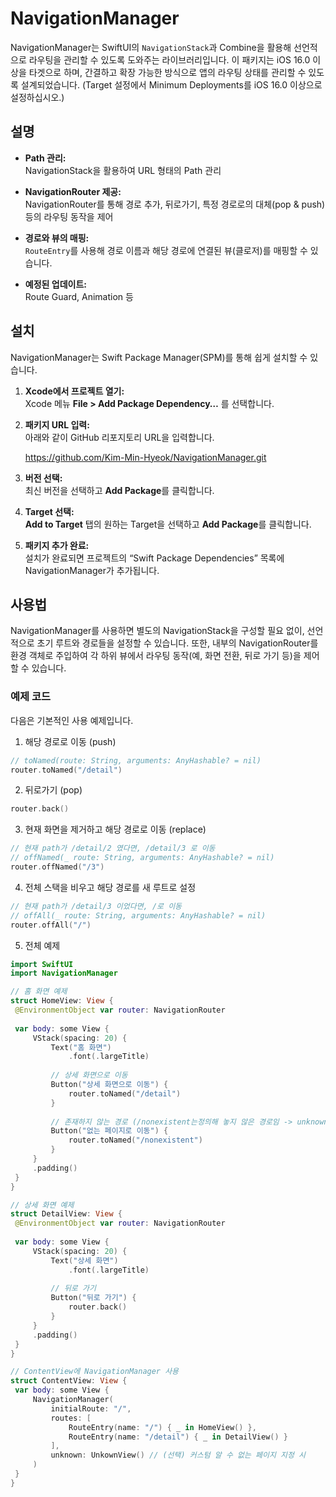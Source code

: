 # NavigationManager

NavigationManager는 SwiftUI의 `NavigationStack`과 Combine을 활용해 선언적으로 라우팅을 관리할 수 있도록 도와주는 라이브러리입니다. 이 패키지는 iOS 16.0 이상을 타겟으로 하며, 간결하고 확장 가능한 방식으로 앱의 라우팅 상태를 관리할 수 있도록 설계되었습니다.
(Target 설정에서 Minimum Deployments를 iOS 16.0 이상으로 설정하십시오.)
## 설명

- **Path 관리:**  
  NavigationStack을 활용하여 URL 형태의 Path 관리

- **NavigationRouter 제공:**  
  NavigationRouter를 통해 경로 추가, 뒤로가기, 특정 경로로의 대체(pop & push) 등의 라우팅 동작을 제어

- **경로와 뷰의 매핑:**  
  `RouteEntry`를 사용해 경로 이름과 해당 경로에 연결된 뷰(클로저)를 매핑할 수 있습니다.

- **예정된 업데이트:**  
  Route Guard, Animation 등

## 설치

NavigationManager는 Swift Package Manager(SPM)를 통해 쉽게 설치할 수 있습니다.

1. **Xcode에서 프로젝트 열기:**  
   Xcode 메뉴 <strong>File > Add Package Dependency…</strong>
를 선택합니다.

2. **패키지 URL 입력:**  
   아래와 같이 GitHub 리포지토리 URL을 입력합니다.

   https://github.com/Kim-Min-Hyeok/NavigationManager.git

4. **버전 선택:**  
   최신 버전을 선택하고 **Add Package**를 클릭합니다.

5. **Target 선택:**  
   **Add to Target** 탭의 원하는 Target을 선택하고 **Add Package**를 클릭합니다.

6. **패키지 추가 완료:**  
   설치가 완료되면 프로젝트의 “Swift Package Dependencies” 목록에 NavigationManager가 추가됩니다.

## 사용법

NavigationManager를 사용하면 별도의 NavigationStack을 구성할 필요 없이, 선언적으로 초기 루트와 경로들을 설정할 수 있습니다. 또한, 내부의 NavigationRouter를 환경 객체로 주입하여 각 하위 뷰에서 라우팅 동작(예, 화면 전환, 뒤로 가기 등)을 제어할 수 있습니다.

### 예제 코드

다음은 기본적인 사용 예제입니다.

1. 해당 경로로 이동 (push)
```swift
// toNamed(route: String, arguments: AnyHashable? = nil)
router.toNamed("/detail")
```
2. 뒤로가기 (pop)
```swift
router.back()
```
3. 현재 화면을 제거하고 해당 경로로 이동 (replace)
```swift
// 현재 path가 /detail/2 였다면, /detail/3 로 이동
// offNamed(_ route: String, arguments: AnyHashable? = nil)
router.offNamed("/3")
```
4. 전체 스택을 비우고 해당 경로를 새 루트로 설정
```swift
// 현재 path가 /detail/3 이었다면, /로 이동
// offAll(_ route: String, arguments: AnyHashable? = nil)
router.offAll("/")
```
5. 전체 예제
```swift
import SwiftUI
import NavigationManager

// 홈 화면 예제
struct HomeView: View {
 @EnvironmentObject var router: NavigationRouter
 
 var body: some View {
     VStack(spacing: 20) {
         Text("홈 화면")
             .font(.largeTitle)
         
         // 상세 화면으로 이동
         Button("상세 화면으로 이동") {
             router.toNamed("/detail")
         }
         
         // 존재하지 않는 경로 (/nonexistent는정의해 놓지 않은 경로임 -> unknown error)
         Button("없는 페이지로 이동") {
             router.toNamed("/nonexistent")
         }
     }
     .padding()
 }
}

// 상세 화면 예제
struct DetailView: View {
 @EnvironmentObject var router: NavigationRouter
 
 var body: some View {
     VStack(spacing: 20) {
         Text("상세 화면")
             .font(.largeTitle)
         
         // 뒤로 가기
         Button("뒤로 가기") {
             router.back()
         }
     }
     .padding()
 }
}

// ContentView에 NavigationManager 사용
struct ContentView: View {
 var body: some View {
     NavigationManager(
         initialRoute: "/",
         routes: [
             RouteEntry(name: "/") { _ in HomeView() },
             RouteEntry(name: "/detail") { _ in DetailView() }
         ],
         unknown: UnkownView() // (선택) 커스텀 알 수 없는 페이지 지정 시
     )
 }
}
